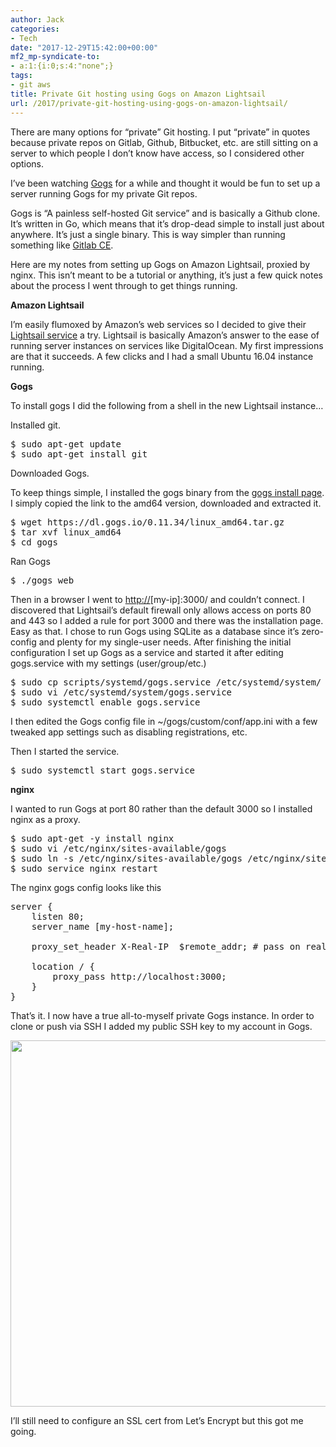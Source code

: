 ```yaml
---
author: Jack
categories:
- Tech
date: "2017-12-29T15:42:00+00:00"
mf2_mp-syndicate-to:
- a:1:{i:0;s:4:"none";}
tags:
- git aws
title: Private Git hosting using Gogs on Amazon Lightsail
url: /2017/private-git-hosting-using-gogs-on-amazon-lightsail/
---
```

There are many options for &#8220;private&#8221; Git hosting. I put &#8220;private&#8221; in quotes because private repos on Gitlab, Github, Bitbucket, etc. are still sitting on a server to which people I don&#8217;t know have access, so I considered other options.

I&#8217;ve been watching [Gogs][1] for a while and thought it would be fun to set up a server running Gogs for my private Git repos.

Gogs is &#8220;A painless self-hosted Git service&#8221; and is basically a Github clone. It&#8217;s written in Go, which means that it&#8217;s drop-dead simple to install just about anywhere. It&#8217;s just a single binary. This is way simpler than running something like [Gitlab CE][2].

Here are my notes from setting up Gogs on Amazon Lightsail, proxied by nginx. This isn&#8217;t meant to be a tutorial or anything, it&#8217;s just a few quick notes about the process I went through to get things running.

**Amazon Lightsail**

I&#8217;m easily flumoxed by Amazon&#8217;s web services so I decided to give their [Lightsail service][3] a try. Lightsail is basically Amazon&#8217;s answer to the ease of running server instances on services like DigitalOcean. My first impressions are that it succeeds. A few clicks and I had a small Ubuntu 16.04 instance running.

**Gogs**

To install gogs I did the following from a shell in the new Lightsail instance…

Installed git.

<div class="org-src-container">
  <pre class="src src-bash">$ sudo apt-get update
$ sudo apt-get install git
</pre>
</div>

Downloaded Gogs.

To keep things simple, I installed the gogs binary from the [gogs install page][4]. I simply copied the link to the amd64 version, downloaded and extracted it.

<div class="org-src-container">
  <pre class="src src-bash">$ wget https://dl.gogs.io/0.11.34/linux_amd64.tar.gz
$ tar xvf linux_amd64
$ cd gogs
</pre>
</div>

Ran Gogs

<div class="org-src-container">
  <pre class="src src-bash">$ ./gogs web
</pre>
</div>

Then in a browser I went to <http://>[my-ip]:3000/ and couldn&#8217;t connect. I discovered that Lightsail&#8217;s default firewall only allows access on ports 80 and 443 so I added a rule for port 3000 and there was the installation page. Easy as that. I chose to run Gogs using SQLite as a database since it&#8217;s zero-config and plenty for my single-user needs. After finishing the initial configuration I set up Gogs as a service and started it after editing gogs.service with my settings (user/group/etc.)

<div class="org-src-container">
  <pre class="src src-bash">$ sudo cp scripts/systemd/gogs.service /etc/systemd/system/
$ sudo vi /etc/systemd/system/gogs.service
$ sudo systemctl enable gogs.service
</pre>
</div>

I then edited the Gogs config file in ~/gogs/custom/conf/app.ini with a few tweaked app settings such as disabling registrations, etc.

Then I started the service.

<div class="org-src-container">
  <pre class="src src-bash">$ sudo systemctl start gogs.service
</pre>
  
  <p class="src src-bash">
    <strong>nginx</strong>
  </p>
</div>

I wanted to run Gogs at port 80 rather than the default 3000 so I installed nginx as a proxy.

<div class="org-src-container">
  <pre class="src src-bash">$ sudo apt-get -y install nginx
$ sudo vi /etc/nginx/sites-available/gogs
$ sudo ln -s /etc/nginx/sites-available/gogs /etc/nginx/sites-enabled/gogs
$ sudo service nginx restart
</pre>
</div>

The nginx gogs config looks like this

<pre class="example">server {
    listen 80;
    server_name [my-host-name];

    proxy_set_header X-Real-IP  $remote_addr; # pass on real client IP

    location / {
        proxy_pass http://localhost:3000;
    }
}
</pre>

That&#8217;s it. I now have a true all-to-myself private Gogs instance. In order to clone or push via SSH I added my public SSH key to my account in Gogs.

<img class="alignnone size-large wp-image-735" src="/img/2017/12/jack-Dashboard-Gogs-2017-12-29-10-30-50-1024x586.png" alt="" width="1024" height="586" srcset="/img/2017/12/jack-Dashboard-Gogs-2017-12-29-10-30-50-1024x586.png 1024w, /img/2017/12/jack-Dashboard-Gogs-2017-12-29-10-30-50-300x172.png 300w, /img/2017/12/jack-Dashboard-Gogs-2017-12-29-10-30-50-768x440.png 768w, /img/2017/12/jack-Dashboard-Gogs-2017-12-29-10-30-50-750x429.png 750w, /img/2017/12/jack-Dashboard-Gogs-2017-12-29-10-30-50.png 1036w" sizes="(max-width: 1024px) 100vw, 1024px" />

I&#8217;ll still need to configure an SSL cert from Let&#8217;s Encrypt but this got me going.

 [1]: https://gogs.io
 [2]: https://gitlab.com/gitlab-org/gitlab-ce
 [3]: https://amazonlightsail.com
 [4]: https://gogs.io/docs/installation/install_from_binary
